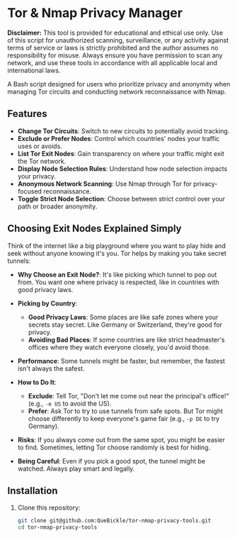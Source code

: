 # Tor & Nmap Privacy Manager

**Disclaimer:** This tool is provided for educational and ethical use only. Use of this script for unauthorized scanning, surveillance, or any activity against terms of service or laws is strictly prohibited and the author assumes no responsibility for misuse. Always ensure you have permission to scan any network, and use these tools in accordance with all applicable local and international laws.

A Bash script designed for users who prioritize privacy and anonymity when managing Tor circuits and conducting network reconnaissance with Nmap.

## Features

- **Change Tor Circuits**: Switch to new circuits to potentially avoid tracking.
- **Exclude or Prefer Nodes**: Control which countries' nodes your traffic uses or avoids.
- **List Tor Exit Nodes**: Gain transparency on where your traffic might exit the Tor network.
- **Display Node Selection Rules**: Understand how node selection impacts your privacy.
- **Anonymous Network Scanning**: Use Nmap through Tor for privacy-focused reconnaissance.
- **Toggle Strict Node Selection**: Choose between strict control over your path or broader anonymity.

## Choosing Exit Nodes Explained Simply

Think of the internet like a big playground where you want to play hide and seek without anyone knowing it's you. Tor helps by making you take secret tunnels:

- **Why Choose an Exit Node?**: It's like picking which tunnel to pop out from. You want one where privacy is respected, like in countries with good privacy laws.

- **Picking by Country**:
  - **Good Privacy Laws**: Some places are like safe zones where your secrets stay secret. Like Germany or Switzerland, they're good for privacy.
  - **Avoiding Bad Places**: If some countries are like strict headmaster's offices where they watch everyone closely, you'd avoid those.

- **Performance**: Some tunnels might be faster, but remember, the fastest isn't always the safest.

- **How to Do It**:
  - **Exclude**: Tell Tor, "Don't let me come out near the principal's office!" (e.g., `-e US` to avoid the US).
  - **Prefer**: Ask Tor to try to use tunnels from safe spots. But Tor might choose differently to keep everyone's game fair (e.g., `-p DE` to try Germany).

- **Risks**: If you always come out from the same spot, you might be easier to find. Sometimes, letting Tor choose randomly is best for hiding.

- **Being Careful**: Even if you pick a good spot, the tunnel might be watched. Always play smart and legally.

## Installation

1. Clone this repository:
   ```bash
   git clone git@github.com:QueBickle/tor-nmap-privacy-tools.git
   cd tor-nmap-privacy-tools
